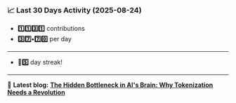 <!--START_STATS-->
### 📈 Last 30 Days Activity (2025-08-24)  
- **1️⃣1️⃣3️⃣1️⃣** contributions  
- **3️⃣7️⃣•7️⃣0️⃣** per day
---
- **🎱5️⃣** day streak!
---
📝 **Latest blog:** [**The Hidden Bottleneck in AI's Brain: Why Tokenization Needs a Revolution**](https://andriak.com/blog/tokenization-revolution)
<!--END_STATS-->
